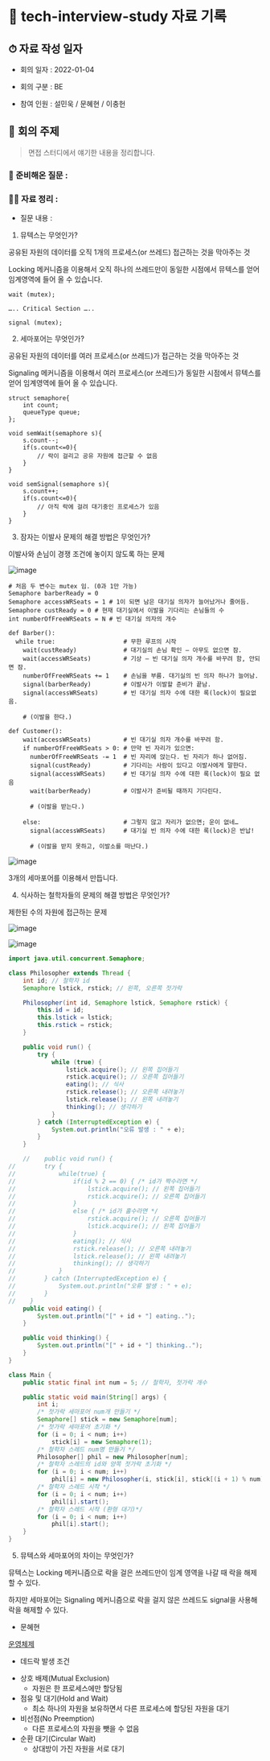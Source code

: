 # 📕 tech-interview-study 자료 기록

## ⏱ 자료 작성 일자

* 회의 일자 : 2022-01-04

[comment]: <> (2021-00-00로 기록해주세요)

* 회의 구분 : BE

[comment]: <> (BE / FE 로 기록해주세요)

* 참여 인원 : 설민욱 / 문혜현 / 이충헌

[comment]: <> (회의에 참여한 인원을 적어주세요)

## 👏 회의 주제

> 면접 스터디에서 얘기한 내용을 정리합니다.

### 📃 준비해온 질문 :

[comment]: <> (여기에 준비해둔 질문들을 적어주시면 됩니다.)

### 🙋‍♂ 자료 정리 :

* 질문 내용 :

[comment]: <> (질문 내용에 따라 내용을 작성해주시면 됩니다.)

1. 뮤텍스는 무엇인가?

공유된 자원의 데이터를 오직 1개의 프로세스(or 쓰레드) 접근하는 것을 막아주는 것

Locking 메커니즘을 이용해서 오직 하나의 쓰레드만이 동일한 시점에서 뮤텍스를 얻어 임계영역에 들어 올 수 있습니다.

```
wait (mutex);
 
….. Critical Section …..
 
signal (mutex);
```

2. 세마포어는 무엇인가?

공유된 자원의 데이터를 여러 프로세스(or 쓰레드)가 접근하는 것을 막아주는 것

Signaling 메커니즘을 이용해서 여러 프로세스(or 쓰레드)가 동일한 시점에서 뮤텍스를 얻어 임계영역에 들어 올 수 있습니다.

```
struct semaphore{
    int count;
    queueType queue;
};

void semWait(semaphore s){
    s.count--;
    if(s.count<=0){
        // 락이 걸리고 공유 자원에 접근할 수 없음 
    }
}

void semSignal(semaphore s){
    s.count++;
    if(s.count<=0){
        // 아직 락에 걸려 대기중인 프로세스가 있음 
    }
}
```

3. 잠자는 이발사 문제의 해결 방법은 무엇인가?

이발사와 손님이 경쟁 조건에 놓이지 않도록 하는 문제

![image](https://user-images.githubusercontent.com/42922298/147987760-cef870d3-bcac-4f70-a55e-a47f127b80dd.png)

```
# 처음 두 변수는 mutex 임. (0과 1만 가능)
Semaphore barberReady = 0
Semaphore accessWRSeats = 1 # 1이 되면 남은 대기실 의자가 늘어났거나 줄어듬.
Semaphore custReady = 0 # 현재 대기실에서 이발을 기다리는 손님들의 수
int numberOfFreeWRSeats = N # 빈 대기실 의자의 개수

def Barber():
  while true:                   # 무한 루프의 시작
    wait(custReady)             # 대기실의 손님 확인 – 아무도 없으면 잠.
    wait(accessWRSeats)         # 기상 – 빈 대기실 의자 개수를 바꾸려 함, 안되면 잠.
    numberOfFreeWRSeats += 1    # 손님을 부름. 대기실의 빈 의자 하나가 늘어남.
    signal(barberReady)         # 이발사가 이발할 준비가 끝남.
    signal(accessWRSeats)       # 빈 대기실 의자 수에 대한 록(lock)이 필요없음.

    # (이발을 한다.)

def Customer():
    wait(accessWRSeats)         # 빈 대기실 의자 개수를 바꾸려 함.
    if numberOfFreeWRSeats > 0: # 만약 빈 자리가 있으면:
      numberOfFreeWRSeats -= 1  # 빈 자리에 앉는다. 빈 자리가 하나 없어짐.
      signal(custReady)         # 기다리는 사람이 있다고 이발사에게 말한다.
      signal(accessWRSeats)     # 빈 대기실 의자 수에 대한 록(lock)이 필요 없음
      wait(barberReady)         # 이발사가 준비될 때까지 기다린다.

      # (이발을 받는다.)

    else:                       # 그렇지 않고 자리가 없으면; 운이 없네…
      signal(accessWRSeats)     # 대기실 빈 의자 수에 대한 록(lock)은 반납!

      # (이발을 받지 못하고, 이발소를 떠난다.)
```

![image](https://user-images.githubusercontent.com/42922298/147988877-09bad557-7691-4c0f-8b28-b5e8c7faad38.png)

3개의 세마포어를 이용해서 만듭니다.

4. 식사하는 철학자들의 문제의 해결 방법은 무엇인가?

제한된 수의 자원에 접근하는 문제

![image](https://user-images.githubusercontent.com/42922298/147986409-91e6e479-a69f-46dc-bb6d-cdd93498ed3a.png)

![image](https://user-images.githubusercontent.com/42922298/147986469-6fb365b8-bf13-4251-bcfa-7b5e651f09ef.png)

```java
import java.util.concurrent.Semaphore;

class Philosopher extends Thread {
    int id; // 철학자 id
    Semaphore lstick, rstick; // 왼쪽, 오른쪽 젓가락

    Philosopher(int id, Semaphore lstick, Semaphore rstick) {
        this.id = id;
        this.lstick = lstick;
        this.rstick = rstick;
    }

    public void run() {
        try {
            while (true) {
                lstick.acquire(); // 왼쪽 집어들기
                rstick.acquire(); // 오른쪽 집어들기
                eating(); // 식사
                rstick.release(); // 오른쪽 내려놓기
                lstick.release(); // 왼쪽 내려놓기
                thinking(); // 생각하기
            }
        } catch (InterruptedException e) {
            System.out.println("오류 발생 : " + e);
        }
    }

    //    public void run() {
//        try {
//            while(true) {
//                if(id % 2 == 0) { /* id가 짝수라면 */
//                    lstick.acquire(); // 왼쪽 집어들기
//                    rstick.acquire(); // 오른쪽 집어들기
//                }
//                else { /* id가 홀수라면 */
//                    rstick.acquire(); // 오른쪽 집어들기
//                    lstick.acquire(); // 왼쪽 집어들기
//                }
//                eating(); // 식사
//                rstick.release(); // 오른쪽 내려놓기
//                lstick.release(); // 왼쪽 내려놓기
//                thinking(); // 생각하기
//            }
//        } catch (InterruptedException e) {
//            System.out.println("오류 발생 : " + e);
//        }
//    }
    public void eating() {
        System.out.println("[" + id + "] eating..");
    }

    public void thinking() {
        System.out.println("[" + id + "] thinking..");
    }
}

class Main {
    public static final int num = 5; // 철학자, 젓가락 개수

    public static void main(String[] args) {
        int i;
        /* 젓가락 세마포어 num개 만들기 */
        Semaphore[] stick = new Semaphore[num];
        /* 젓가락 세마포어 초기화 */
        for (i = 0; i < num; i++)
            stick[i] = new Semaphore(1);
        /* 철학자 스레드 num명 만들기 */
        Philosopher[] phil = new Philosopher[num];
        /* 철학자 스레드의 id와 양쪽 젓가락 초기화 */
        for (i = 0; i < num; i++)
            phil[i] = new Philosopher(i, stick[i], stick[(i + 1) % num]);
        /* 철학자 스레드 시작 */
        for (i = 0; i < num; i++)
            phil[i].start();
        /* 철학자 스레드 시작 (환형 대기)*/
        for (i = 0; i < num; i++)
            phil[i].start();
    }
}
```

5. 뮤텍스와 세마포어의 차이는 무엇인가?

뮤텍스는 Locking 메커니즘으로 락을 걸은 쓰레드만이 임계 영역을 나갈 때 락을 해제할 수 있다.

하지만 세마포어는 Signaling 메커니즘으로 락을 걸지 않은 쓰레드도 signal을 사용해 락을 해제할 수 있다.

* 문혜현

[운영체제](https://cooperative-decision-4e6.notion.site/41dfa297611a4757b32c910973b361a1)

* 데드락 발생 조건 

- 상호 배제(Mutual Exclusion)
    - 자원은 한 프로세스에만 할당됨
- 점유 및 대기(Hold and Wait)
    - 최소 하나의 자원을 보유하면서 다른 프로세스에 할당된 자원을 대기
- 비선점(No Preemption)
    - 다른 프로세스의 자원을 뺏을 수 없음
- 순환 대기(Circular Wait)
    - 상대방이 가진 자원을 서로 대기
